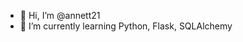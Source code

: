 - 👋 Hi, I’m @annett21
- 🌱 I’m currently learning Python, Flask, SQLAlchemy

<!---
annett21/annett21 is a ✨ special ✨ repository because its `README.md` (this file) appears on your GitHub profile.
You can click the Preview link to take a look at your changes.
--->
